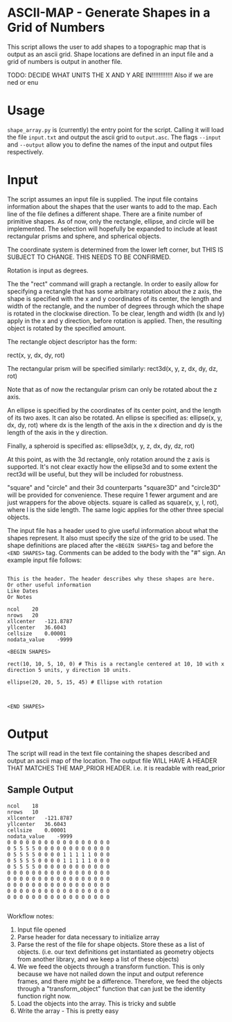 ASCII-MAP - Generate Shapes in a Grid of Numbers
================================================
This script allows the user to add shapes to a topographic map that is output as an ascii grid. Shape locations are defined in an input file and a grid of numbers is output in another file.

TODO: DECIDE WHAT UNITS THE X AND Y ARE IN!!!!!!!!!!!! Also if we are ned or enu

Usage
=====
`shape_array.py` is (currently) the entry point for the script. Calling it will load the file `input.txt` and output the ascii grid to `output.asc`. The flags `--input` and `--output` allow you to define the names of the input and output files respectively.


Input
=====
The script assumes an input file is supplied. The input file contains information about the shapes that the user wants to add to the map. Each line of the file defines a different shape. There are a finite number of primitive shapes. As of now, only the rectangle, ellipse, and circle will be implemented. The selection will hopefully be expanded to include at least rectangular prisms and sphere, and spherical objects.

The coordinate system is determined from the lower left corner, but THIS IS SUBJECT TO CHANGE. THIS NEEDS TO BE CONFIRMED.

Rotation is input as degrees.

The the "rect" command will graph a rectangle. In order to easily allow for specifying a rectangle that has some arbitrary rotation about the z axis, the shape is specified with the x and y coordinates of its center, the length and width of the rectangle, and the number of degrees through which the shape is rotated in the clockwise direction. To be clear, length and width (lx and ly) apply in the x and y direction, before rotation is applied. Then, the resulting object is rotated by the specified amount.

The rectangle object descriptor has the form:

rect(x, y, dx, dy, rot)

The rectangular prism will be specified similarly:
rect3d(x, y, z, dx, dy, dz, rot)

Note that as of now the rectangular prism can only be rotated about the z axis.

An ellipse is specified by the coordinates of its center point, and the length of its two axes. It can also be rotated. An ellipse is specified as:
ellipse(x, y, dx, dy, rot) where dx is the length of the axis in the x direction and dy is the length of the axis in the y direction. 

Finally, a spheroid is specified as:
ellipse3d(x, y, z, dx, dy, dz, rot)

At this point, as with the 3d rectangle, only rotation around the z axis is supported. It's not clear exactly how the ellipse3d and to some extent the rect3d will be useful, but they will be included for robustness.


"square" and "circle" and their 3d counterparts "square3D" and "circle3D" will be provided for convenience. These require 1 fewer argument and are just wrappers for the above objects. square is called as square(x, y, l, rot), where l is the side length. The same logic applies for the other three special objects.


The input file has a header used to give useful information about what the shapes represent. It also must specify the size of the grid to be used. The shape definitions are placed after the `<BEGIN SHAPES>` tag and before the `<END SHAPES>` tag. Comments can be added to the body with the "#" sign. An example input file follows:

```

This is the header. The header describes why these shapes are here.
Or other useful information
Like Dates
Or Notes

ncol	20
nrows	20
xllcenter	-121.8787
yllcenter	36.6043
cellsize	0.00001
nodata_value	-9999

<BEGIN SHAPES>

rect(10, 10, 5, 10, 0) # This is a rectangle centered at 10, 10 with x direction 5 units, y direction 10 units.

ellipse(20, 20, 5, 15, 45) # Ellipse with rotation 



<END SHAPES>

```



Output
======

The script will read in the text file containing the shapes described and output an ascii map of the location. The output file WILL HAVE A HEADER THAT MATCHES THE MAP_PRIOR HEADER. i.e. it is readable with read_prior


Sample Output
-------------
```
ncol	18
nrows	10 
xllcenter	-121.8787 
yllcenter	36.6043
cellsize	0.00001
nodata_value	-9999
0 0 0 0 0 0 0 0 0 0 0 0 0 0 0 0 0
0 5 5 5 5 0 0 0 0 0 0 0 0 0 0 0 0
0 5 5 5 5 0 0 0 0 1 1 1 1 1 0 0 0
0 5 5 5 5 0 0 0 0 1 1 1 1 1 0 0 0
0 5 5 5 5 0 0 0 0 0 0 0 0 0 0 0 0
0 0 0 0 0 0 0 0 0 0 0 0 0 0 0 0 0
0 0 0 0 0 0 0 0 0 0 0 0 0 0 0 0 0
0 0 0 0 0 0 0 0 0 0 0 0 0 0 0 0 0
0 0 0 0 0 0 0 0 0 0 0 0 0 0 0 0 0
0 0 0 0 0 0 0 0 0 0 0 0 0 0 0 0 0


```



Workflow notes:

1. Input file opened
2. Parse header for data necessary to initialize array
3. Parse the rest of the file for shape objects. Store these as a list of objects. (i.e. our text definitions get instantiated as geometry objects from another library, and we keep a list of these objects)
4. We we feed the objects through a transform function. This is only because we have not nailed down the input and output reference frames, and there *might* be a difference. Therefore, we feed the objects through a "transform_object" function that can just be the identity function right now.
5. Load the objects into the array. This is tricky and subtle
6. Write the array - This is pretty easy

